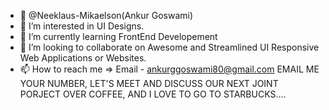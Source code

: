- 👋  @Neeklaus-Mikaelson(Ankur Goswami)
- 👀 I’m interested in UI Designs.
- 🌱 I’m currently learning FrontEnd Developement
- 💞️ I’m looking to collaborate on Awesome and Streamlined UI Responsive Web Applications or Websites.
- 📫 How to reach me =>
  Email - ankurggoswami80@gmail.com
  EMAIL ME YOUR NUMBER, LET'S MEET AND DISCUSS OUR NEXT JOINT PORJECT OVER COFFEE, AND I LOVE TO GO TO STARBUCKS....

<!---
Neeklaus-Mikaelson/Neeklaus-Mikaelson is a ✨ special ✨ repository because its `README.md` (this file) appears on your GitHub profile.
You can click the Preview link to take a look at your changes.
--->
